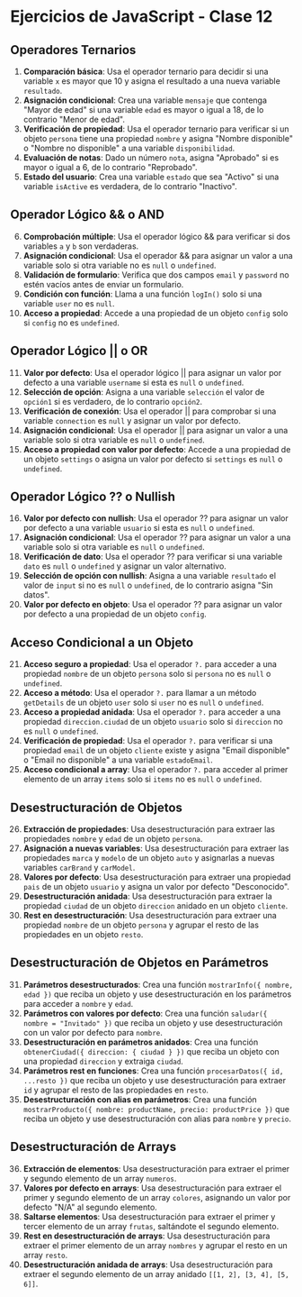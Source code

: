 # Ejercicios de JavaScript - Clase 12

## Operadores Ternarios

1. **Comparación básica**: Usa el operador ternario para decidir si una variable `x` es mayor que 10 y asigna el resultado a una nueva variable `resultado`.
2. **Asignación condicional**: Crea una variable `mensaje` que contenga "Mayor de edad" si una variable `edad` es mayor o igual a 18, de lo contrario "Menor de edad".
3. **Verificación de propiedad**: Usa el operador ternario para verificar si un objeto `persona` tiene una propiedad `nombre` y asigna "Nombre disponible" o "Nombre no disponible" a una variable `disponibilidad`.
4. **Evaluación de notas**: Dado un número `nota`, asigna "Aprobado" si es mayor o igual a 6, de lo contrario "Reprobado".
5. **Estado del usuario**: Crea una variable `estado` que sea "Activo" si una variable `isActive` es verdadera, de lo contrario "Inactivo".

## Operador Lógico && o AND

6. **Comprobación múltiple**: Usa el operador lógico && para verificar si dos variables `a` y `b` son verdaderas.
7. **Asignación condicional**: Usa el operador && para asignar un valor a una variable solo si otra variable no es `null` o `undefined`.
8. **Validación de formulario**: Verifica que dos campos `email` y `password` no estén vacíos antes de enviar un formulario.
9. **Condición con función**: Llama a una función `logIn()` solo si una variable `user` no es `null`.
10. **Acceso a propiedad**: Accede a una propiedad de un objeto `config` solo si `config` no es `undefined`.

## Operador Lógico || o OR

11. **Valor por defecto**: Usa el operador lógico || para asignar un valor por defecto a una variable `username` si esta es `null` o `undefined`.
12. **Selección de opción**: Asigna a una variable `selección` el valor de `opción1` si es verdadero, de lo contrario `opción2`.
13. **Verificación de conexión**: Usa el operador || para comprobar si una variable `connection` es `null` y asignar un valor por defecto.
14. **Asignación condicional**: Usa el operador || para asignar un valor a una variable solo si otra variable es `null` o `undefined`.
15. **Acceso a propiedad con valor por defecto**: Accede a una propiedad de un objeto `settings` o asigna un valor por defecto si `settings` es `null` o `undefined`.

## Operador Lógico ?? o Nullish

16. **Valor por defecto con nullish**: Usa el operador ?? para asignar un valor por defecto a una variable `usuario` si esta es `null` o `undefined`.
17. **Asignación condicional**: Usa el operador ?? para asignar un valor a una variable solo si otra variable es `null` o `undefined`.
18. **Verificación de dato**: Usa el operador ?? para verificar si una variable `dato` es `null` o `undefined` y asignar un valor alternativo.
19. **Selección de opción con nullish**: Asigna a una variable `resultado` el valor de `input` si no es `null` o `undefined`, de lo contrario asigna "Sin datos".
20. **Valor por defecto en objeto**: Usa el operador ?? para asignar un valor por defecto a una propiedad de un objeto `config`.

## Acceso Condicional a un Objeto

21. **Acceso seguro a propiedad**: Usa el operador `?.` para acceder a una propiedad `nombre` de un objeto `persona` solo si `persona` no es `null` o `undefined`.
22. **Acceso a método**: Usa el operador `?.` para llamar a un método `getDetails` de un objeto `user` solo si `user` no es `null` o `undefined`.
23. **Acceso a propiedad anidada**: Usa el operador `?.` para acceder a una propiedad `direccion.ciudad` de un objeto `usuario` solo si `direccion` no es `null` o `undefined`.
24. **Verificación de propiedad**: Usa el operador `?.` para verificar si una propiedad `email` de un objeto `cliente` existe y asigna "Email disponible" o "Email no disponible" a una variable `estadoEmail`.
25. **Acceso condicional a array**: Usa el operador `?.` para acceder al primer elemento de un array `items` solo si `items` no es `null` o `undefined`.

## Desestructuración de Objetos

26. **Extracción de propiedades**: Usa desestructuración para extraer las propiedades `nombre` y `edad` de un objeto `persona`.
27. **Asignación a nuevas variables**: Usa desestructuración para extraer las propiedades `marca` y `modelo` de un objeto `auto` y asignarlas a nuevas variables `carBrand` y `carModel`.
28. **Valores por defecto**: Usa desestructuración para extraer una propiedad `pais` de un objeto `usuario` y asigna un valor por defecto "Desconocido".
29. **Desestructuración anidada**: Usa desestructuración para extraer la propiedad `ciudad` de un objeto `direccion` anidado en un objeto `cliente`.
30. **Rest en desestructuración**: Usa desestructuración para extraer una propiedad `nombre` de un objeto `persona` y agrupar el resto de las propiedades en un objeto `resto`.

## Desestructuración de Objetos en Parámetros

31. **Parámetros desestructurados**: Crea una función `mostrarInfo({ nombre, edad })` que reciba un objeto y use desestructuración en los parámetros para acceder a `nombre` y `edad`.
32. **Parámetros con valores por defecto**: Crea una función `saludar({ nombre = "Invitado" })` que reciba un objeto y use desestructuración con un valor por defecto para `nombre`.
33. **Desestructuración en parámetros anidados**: Crea una función `obtenerCiudad({ direccion: { ciudad } })` que reciba un objeto con una propiedad `direccion` y extraiga `ciudad`.
34. **Parámetros rest en funciones**: Crea una función `procesarDatos({ id, ...resto })` que reciba un objeto y use desestructuración para extraer `id` y agrupar el resto de las propiedades en `resto`.
35. **Desestructuración con alias en parámetros**: Crea una función `mostrarProducto({ nombre: productName, precio: productPrice })` que reciba un objeto y use desestructuración con alias para `nombre` y `precio`.

## Desestructuración de Arrays

36. **Extracción de elementos**: Usa desestructuración para extraer el primer y segundo elemento de un array `numeros`.
37. **Valores por defecto en arrays**: Usa desestructuración para extraer el primer y segundo elemento de un array `colores`, asignando un valor por defecto "N/A" al segundo elemento.
38. **Saltarse elementos**: Usa desestructuración para extraer el primer y tercer elemento de un array `frutas`, saltándote el segundo elemento.
39. **Rest en desestructuración de arrays**: Usa desestructuración para extraer el primer elemento de un array `nombres` y agrupar el resto en un array `resto`.
40. **Desestructuración anidada de arrays**: Usa desestructuración para extraer el segundo elemento de un array anidado `[[1, 2], [3, 4], [5, 6]]`.



